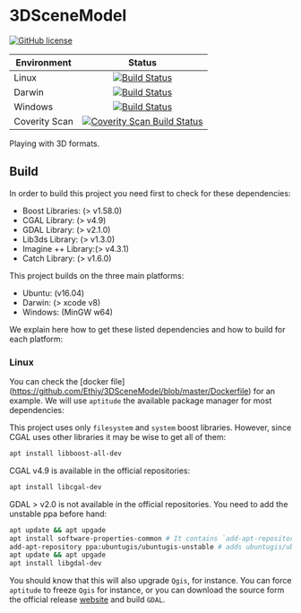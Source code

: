 # 3DSceneModel

[![GitHub license](https://img.shields.io/badge/license-AGPL-blue.svg)](https://raw.githubusercontent.com/Ethiy/3DSceneModel/master/LICENSE)

| Environment              | Status        |
| ------------------------ |:-------------:|
| Linux                    | [![Build Status](https://travis-ci.org/Ethiy/3DSceneModel.svg?branch=build-system-trial)](https://travis-ci.org/Ethiy/3DSceneModel)|
| Darwin                   |[![Build Status](https://travis-ci.org/Ethiy/3DSceneModel.svg?branch=build-system-trial)](https://travis-ci.org/Ethiy/3DSceneModel)|
| Windows                  | [![Build Status](https://ci.appveyor.com/api/projects/status/855pa36o55g3hwq7/branch/build-system-trial?svg=true)](https://ci.appveyor.com/project/Ethiy/3DSceneModel/branch/master)|
| Coverity Scan            |[![Coverity Scan Build Status](https://scan.coverity.com/projects/11095/badge.svg)](https://scan.coverity.com/projects/3dscenemodel)|

Playing with 3D formats.


## Build

In order to build this project you need first to check for these dependencies:

 * Boost Libraries: (> v1.58.0)
 * CGAL Library: (> v4.9)
 * GDAL Library: (> v2.1.0)
 * Lib3ds Library: (> v1.3.0)
 * Imagine ++ Library:(> v4.3.1)
 * Catch Library: (> v1.6.0)

 This project builds on the three main platforms:

 * Ubuntu: (v16.04)
 * Darwin: (> xcode v8)
 * Windows: (MinGW w64)

 We explain here how to get these listed dependencies and how to build for each platform:

### Linux

You can check the [docker file] (https://github.com/Ethiy/3DSceneModel/blob/master/Dockerfile) for an example. We will use `aptitude` the available package manager for most dependencies:

This project uses only  `filesystem` and `system` boost libraries. However, since CGAL uses other libraries it may be wise to get all of them:
```bash
apt install libboost-all-dev
```

CGAL v4.9 is available in the official repositories:
```bash
apt install libcgal-dev
```

GDAL > v2.0 is not available in the official repositories. You need to add the unstable ppa before hand:
```bash
apt update && apt upgade
apt install software-properties-common # It contains `add-apt-repository` command
add-apt-repository ppa:ubuntugis/ubuntugis-unstable # adds ubuntugis/ubuntugis-unstable ppa
apt update && apt upgade
apt install libgdal-dev
```

You should know that this will also upgrade `Qgis`, for instance. You can force `aptitude` to freeze `Qgis` for instance, or you can download the source form the official release [website](https://trac.osgeo.org/gdal/wiki/DownloadSource) and build `GDAL`.
